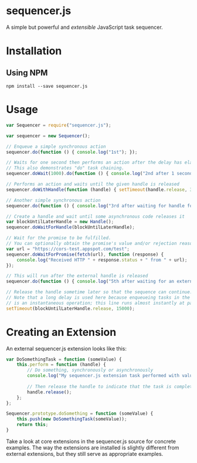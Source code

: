 # sequencer.js

A simple but powerful and *extensible* JavaScript task sequencer.

# Installation

## Using NPM

    npm install --save sequencer.js

# Usage

```javascript
var Sequencer = require("sequencer.js");

var sequencer = new Sequencer();

// Enqueue a simple synchronous action
sequencer.do(function () { console.log("1st"); });

// Waits for one second then performs an action after the delay has elapsed.
// This also demonstrates "do" task chaining.
sequencer.doWait(1000).do(function () { console.log("2nd after 1 second"); });

// Performs an action and waits until the given handle is released
sequencer.doWithHandle(function (handle) { setTimeout(handle.release, 3000); });

// Another simple synchronous action
sequencer.do(function () { console.log("3rd after waiting for handle for 3 seconds"); });

// Create a handle and wait until some asynchronous code releases it
var blockUntilLaterHandle = new Handle();
sequencer.doWaitForHandle(blockUntilLaterHandle);

// Wait for the promise to be fulfilled.
// You can optionally obtain the promise's value and/or rejection reason.
var url = "https://cors-test.appspot.com/test";
sequencer.doWaitForPromise(fetch(url), function (response) {
    console.log("Received HTTP " + response.status + " from " + url);
});

// This will run after the external handle is released
sequencer.do(function () { console.log("5th after waiting for an external handle to be released"); });

// Release the handle sometime later so that the sequence can continue.
// Note that a long delay is used here because enqueueing tasks in the sequencer
// is an instantaneous operation; this line runs almost instantly at page load!
setTimeout(blockUntilLaterHandle.release, 15000);
```

# Creating an Extension

An external sequencer.js extension looks like this:

```javascript
var DoSomethingTask = function (someValue) {
    this.perform = function (handle) {
        // Do something, synchronously or asynchronously
        console.log("My sequencer.js extension task performed with value " + someValue);
        
        // Then release the handle to indicate that the task is complete:
        handle.release();
    };
};

Sequencer.prototype.doSomething = function (someValue) {
    this.push(new DoSomethingTask(someValue));
    return this;
}
```

Take a look at core extensions in the sequencer.js source for concrete examples. The way the
extensions are installed is slightly different from external extensions, but they still
serve as appropriate examples.
